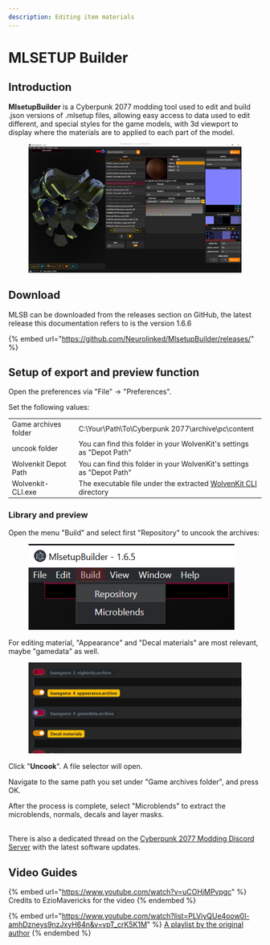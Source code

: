 ```yaml
---
description: Editing item materials
---
```


# MLSETUP Builder

## Introduction

**MlsetupBuilder** is a Cyberpunk 2077 modding tool used to edit and build .json versions of .mlsetup files, allowing easy access to data used to edit different, and special styles for the game models, with 3d viewport to display where the materials are to applied to each part of the model.

<figure><img src="../../.gitbook/assets/MLSB UI.png" alt=""><figcaption></figcaption></figure>

## Download

MLSB can be downloaded from the releases section on GitHub, the latest release this documentation refers to is the version 1.6.6

{% embed url="https://github.com/Neurolinked/MlsetupBuilder/releases/" %}

## Setup of export and preview function

<!-- {% hint style="info" %}
MLSB lets you edit mlsetup files without doing this, but you'll have neither auto-generated mlsetup files, nor previews and material previews.
{% endhint %} -->

<!-- {% hint style="warning" %}
Before you do this, you should have extracted a [partial depot](https://wiki.redmodding.org/wolvenkit/guides/modding-community/eli5-getting-started/create-depot#steps-partial-depot).
{% endhint %} -->

<!-- {% hint style="danger" %}
This process requires [WolvenKit CLI](https://github.com/WolvenKit/WolvenKit/releases) (not identical to normal WolvenKit).\
ATTENTION: For MLSB versions <= 1.6.6, you need to use [WolvenKit.Console Version 1.5.2](https://github.com/WolvenKit/WolvenKit/releases/tag/8.4.3)
{% endhint %} -->

Open the preferences via "File" -> "Preferences".&#x20;

Set the following values:

|                      |                                                                                                                    |
| -------------------- | ------------------------------------------------------------------------------------------------------------------ |
| Game archives folder | C:\Your\Path\To\Cyberpunk 2077\archive\pc\content                                                                  |
| uncook folder        | You can find this folder in your WolvenKit's settings as "Depot Path"                                              |
| Wolvenkit Depot Path | You can find this folder in your WolvenKit's settings as "Depot Path"                                              |
| Wolvenkit-CLI.exe    | The executable file under the extracted [WolvenKit CLI](https://github.com/WolvenKit/WolvenKit/releases) directory |



<!-- {% hint style="danger" %}
`Uncook Folder` and **Wolvenkit Depot Path** have to be the same folder!

For MLSB versions <= 1.6.6, you need to use [WolvenKit.Console Version 1.5.2](https://github.com/WolvenKit/WolvenKit/releases/tag/8.4.3) and restart after changing the settings.
{% endhint %} -->

<!-- {% hint style="info" %}
Starting with version 1.6.5, adding the WKit.CLI enables the auto-export function, where MLSB will generate an \*.mlsetup file when you save an \*.mlsetup.json
{% endhint %} -->



### Library and preview

<!-- {% hint style="info" %}
To take advantage of the **Preview** function, you need a folder with the meshes in \*.glb and the materials and mask layers. This takes about 20GB of disk space
{% endhint %} -->

Open the menu "Build" and select first "Repository" to uncook the archives:

<figure><img src="../../.gitbook/assets/image (3) (1) (2).png" alt=""><figcaption></figcaption></figure>

&#x20;For editing material, "Appearance" and "Decal materials" are most relevant, maybe "gamedata" as well.

<figure><img src="../../.gitbook/assets/image (1) (2).png" alt=""><figcaption></figcaption></figure>

Click "**Uncook**". A file selector will open.&#x20;

Navigate to the same path you set under "Game archives folder", and press OK.

<!-- {% hint style="danger" %}
This process can take several hours!
{% endhint %} -->

After the process is complete, select "Microblends" to extract the microblends, normals, decals and layer masks.

\
There is also a dedicated thread on the [Cyberpunk 2077 Modding Discord Server](https://discord.com/channels/705931815109656596/939510887188947014) with the latest software updates.

## Video Guides

{% embed url="https://www.youtube.com/watch?v=uCOHjMPvpgc" %}
Credits to EzioMavericks for the video
{% endembed %}

{% embed url="https://www.youtube.com/watch?list=PLViyQUe4oow0l-amhDzneys9nzJxyH64n&v=vpT_crK5K1M" %}
[A playlist by the original author](https://www.youtube.com/playlist?list=PLViyQUe4oow0l-amhDzneys9nzJxyH64n)
{% endembed %}
